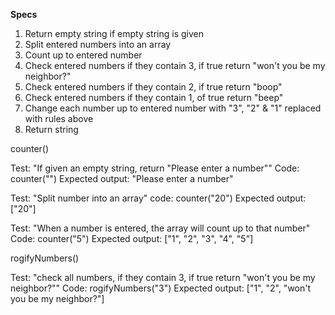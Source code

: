 
**Specs**

1. Return empty string if empty string is given
2. Split entered numbers into an array
3. Count up to entered number
4. Check entered numbers if they contain 3, if true return "won't you be my neighbor?"
5. Check entered numbers if they contain 2, if true return "boop"
6. Check entered numbers if they contain 1, of true return "beep"
7. Change each number up to entered number with "3", "2" & "1" replaced with rules above
8. Return string


counter()

Test: "If given an empty string, return "Please enter a number""
Code: counter("")
Expected output: "Please enter a number"

Test: "Split number into an array"
code: counter("20")
Expected output: ["20"]

Test: "When a number is entered, the array will count up to that number"
Code: counter("5")
Expected output: ["1", "2", "3", "4", "5"]


rogifyNumbers()

Test: "check all numbers, if they contain 3, if true return "won't you be my neighbor?""
Code: rogifyNumbers("3")
Expected output: ["1", "2", "won't you be my neighbor?"]